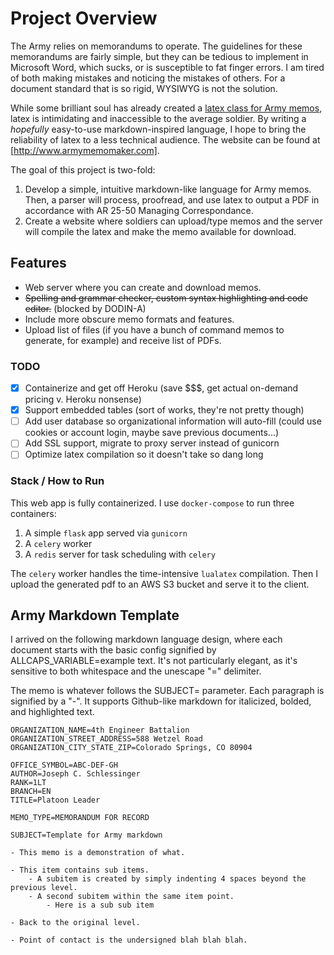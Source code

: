 # Project Overview
The Army relies on memorandums to operate. The guidelines for these memorandums are fairly simple, but they can be tedious to implement in Microsoft Word, which sucks, or is susceptible to fat finger errors. I am tired of both making mistakes and noticing the mistakes of others. For a document standard that is so rigid, WYSIWYG is not the solution.

While some brilliant soul has already created a [latex class for Army memos](https://github.com/glallen01/army-memorandum-class), latex is intimidating and inaccessible to the average soldier. By writing a *hopefully* easy-to-use markdown-inspired language, I hope to bring the reliability of latex to a less technical audience. The website can be found at [http://www.armymemomaker.com]. 

The goal of this project is two-fold:

1. Develop a simple, intuitive markdown-like language for Army memos. Then, a parser will process, proofread, and use latex to output a PDF in accordance with AR 25-50 Managing Correspondance.
2. Create a website where soldiers can upload/type memos and the server will compile the latex and make the memo available for download.

## Features
- Web server where you can create and download memos.
- ~~Spelling and grammar checker, custom syntax highlighting and code editor.~~ (blocked by DODIN-A)
- Include more obscure memo formats and features.
- Upload list of files (if you have a bunch of command memos to generate, for example) and receive list of PDFs.

### TODO 
- [x] Containerize and get off Heroku (save $$$, get actual on-demand pricing v. Heroku nonsense)
- [x] Support embedded tables (sort of works, they're not pretty though)
- [ ] Add user database so organizational information will auto-fill (could use cookies or account login, maybe save previous documents...)
- [ ] Add SSL support, migrate to proxy server instead of gunicorn
- [ ] Optimize latex compilation so it doesn't take so dang long

### Stack / How to Run
This web app is fully containerized. I use ```docker-compose``` to run three containers: 
1. A simple ```flask``` app served via ```gunicorn```
2. A ```celery``` worker
3. A ```redis``` server for task scheduling with ```celery```

The ```celery``` worker handles the time-intensive ```lualatex``` compilation. Then I upload the generated pdf to an AWS S3 bucket and serve it to the client.

## Army Markdown Template
I arrived on the following markdown language design, where each document starts with the basic config signified by ALLCAPS_VARIABLE=example text. It's not particularly elegant, as it's sensitive to both whitespace and the unescape "=" delimiter. 

The memo is whatever follows the SUBJECT= parameter. Each paragraph is signified by a "-". It supports Github-like markdown for italicized, bolded, and highlighted text.

```
ORGANIZATION_NAME=4th Engineer Battalion
ORGANIZATION_STREET_ADDRESS=588 Wetzel Road
ORGANIZATION_CITY_STATE_ZIP=Colorado Springs, CO 80904

OFFICE_SYMBOL=ABC-DEF-GH
AUTHOR=Joseph C. Schlessinger
RANK=1LT
BRANCH=EN
TITLE=Platoon Leader

MEMO_TYPE=MEMORANDUM FOR RECORD

SUBJECT=Template for Army markdown

- This memo is a demonstration of what.

- This item contains sub items.
    - A subitem is created by simply indenting 4 spaces beyond the previous level.
    - A second subitem within the same item point.
        - Here is a sub sub item

- Back to the original level.

- Point of contact is the undersigned blah blah blah.
```
